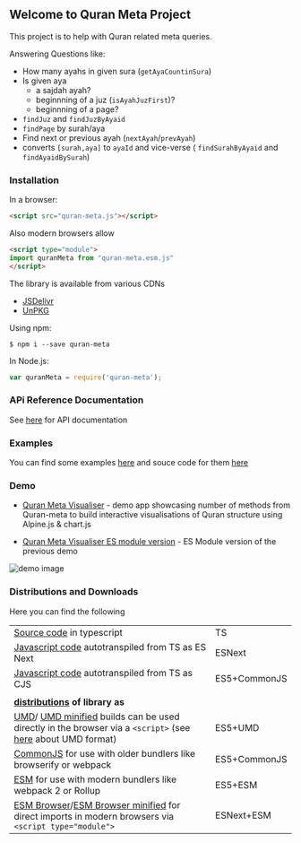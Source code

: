 ## Welcome to Quran Meta Project

This project is to help with Quran related meta queries. 

Answering Questions like:

* How many ayahs in given sura (`getAyaCountinSura`)
* Is given aya 
  * a sajdah ayah?
  * beginnning of a juz (`isAyahJuzFirst`)?
  * beginnning of a page? 
* `findJuz` and `findJuzByAyaid`
* `findPage` by surah/aya
* Find next or previous ayah (`nextAyah`/`prevAyah`)
* converts `[surah,aya]` to `ayaId` and vice-verse ( `findSurahByAyaid` and  `findAyaidBySurah`) 

### Installation

In a browser:

```html
<script src="quran-meta.js"></script>
```
Also modern browsers allow 
```html
<script type="module">
import quranMeta from "quran-meta.esm.js"
</script>
```

The library is available from various CDNs
* [JSDelivr](https://cdn.jsdelivr.net/npm/quran-meta/dist/) 
* [UnPKG](https://unpkg.com/browse/quran-meta/dist/)

Using npm:
```
$ npm i --save quran-meta
```

In Node.js:

```js
var quranMeta = require('quran-meta');
```


### APi Reference Documentation

See [here](https://quran-center.github.io/quran-meta/docs/globals.html) for API documentation

### Examples
You can find some examples [here](https://quran-center.github.io/quran-meta/examples/) and souce code for them [here](https://github.com/quran-center/quran-meta/tree/master/examples)

### Demo
* [Quran Meta Visualiser](https://codesandbox.io/s/quran-visualiser-p3zjd) - demo app showcasing number of methods from Quran-meta to build interactive visualisations of Quran structure using Alpine.js & chart.js

* [Quran Meta Visualiser ES module version](https://codesandbox.io/s/quran-visualiser-es-module-f0sq0) - ES Module version of the previous demo

![demo image](https://quran-center.github.io/quran-meta/examples/demo-quran-visualiser.jpg)

### Distributions and Downloads

Here you can find the following

|||
|--|--|
|[Source code](https://github.com/quran-center/quran-meta/tree/master/src) in typescript  | TS |
| [Javascript code](https://github.com/quran-center/quran-meta/tree/master/lib_es) autotranspiled from TS as ES Next  | ESNext |
|[Javascript code](https://github.com/quran-center/quran-meta/tree/master/lib_cjs) autotranspiled from TS as CJS|ES5+CommonJS|
|||
 **[distributions](https://github.com/quran-center/quran-meta/tree/master/dist) of library as**| | 
|[UMD](https://quran-center.github.io/quran-meta/dist/quran-meta.js)/ [UMD minified](https://quran-center.github.io/quran-meta/dist/quran-meta.min.js) builds can be used directly in the browser via a `<script>` (see  [here](https://www.syntaxsuccess.com/viewarticle/iife-vs-umd) about UMD format)  | ES5+UMD |
| [CommonJS](https://quran-center.github.io/quran-meta/dist/quran-meta.common.js) for use with older bundlers like browserify or webpack | ES5+CommonJS |
| [ESM](https://quran-center.github.io/quran-meta/dist/quran-meta.esm.js) for use with modern bundlers like webpack 2 or Rollup  | ES5+ESM |
| [ESM Browser](https://quran-center.github.io/quran-meta/dist/quran-meta.esm.browser.js)/[ESM Browser minified](https://quran-center.github.io/quran-meta/dist/quran-meta.esm.browser.min.js) for direct imports in modern browsers via `<script type="module">`  | ESNext+ESM |



